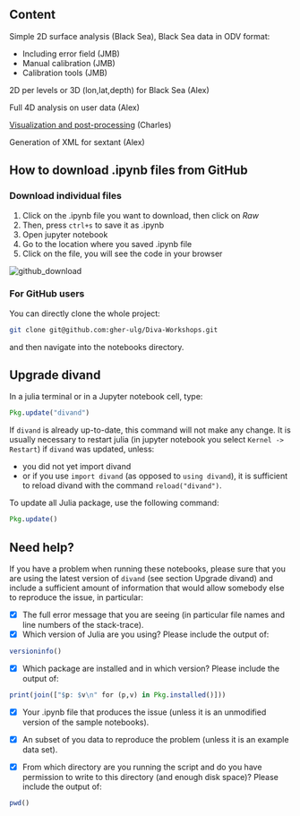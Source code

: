 ## Content

Simple 2D surface analysis (Black Sea), Black Sea data in ODV format:
* Including error field (JMB)
* Manual calibration (JMB)
* Calibration tools (JMB)

2D per levels or 3D (lon,lat,depth) for Black Sea (Alex)

Full 4D analysis on user data (Alex)

[Visualization and post-processing](./postprocessing/README.md) (Charles)

Generation of XML for sextant (Alex)

## How to download .ipynb files from GitHub

### Download individual files
1. Click on the .ipynb file you want to download, then click on *Raw*
2. Then, press `ctrl+s` to save it as .ipynb
3. Open jupyter notebook
4. Go to the location where you saved .ipynb file
5. Click on the file, you will see the code in your browser

![github_download](https://user-images.githubusercontent.com/11868914/36780897-9db97b3a-1c74-11e8-8278-42b61fa0b57f.png)


### For GitHub users

You can directly clone the whole project:
```bash
git clone git@github.com:gher-ulg/Diva-Workshops.git
```
and then navigate into the notebooks directory.

## Upgrade divand

In a julia terminal or in a Jupyter notebook cell, type:

```julia
Pkg.update("divand")
```

If `divand` is already up-to-date, this command will not make any change.
It is usually necessary to restart julia (in jupyter notebook you select `Kernel -> Restart`) if `divand` was updated, unless:
  * you did not yet import divand
  * or if you use `import divand` (as opposed to `using divand`), it is sufficient to reload divand with the command `reload("divand")`.

To update all Julia package, use the following command:

```julia
Pkg.update()
```

## Need help?

If you have a problem when running these notebooks, please sure that you are using the latest version of `divand` (see section Upgrade divand) and include a sufficient amount of information that would allow somebody else to reproduce the issue, in particular:

- [x] The full error message that you are seeing (in particular file names and line numbers of the stack-trace).
- [x] Which version of Julia are you using? Please include the output of:

```julia
versioninfo()
```
- [x] Which package are installed and in which version? Please include the output of:

```julia
print(join(["$p: $v\n" for (p,v) in Pkg.installed()]))
```
- [x] Your .ipynb file that produces the issue (unless it is an unmodified version of the sample notebooks).
- [x] An subset of you data to reproduce the problem (unless it is an example data set).

- [x] From which directory are you running the script and do you have permission to write to this directory (and enough disk space)? Please include the output of:

```julia
pwd()
```

<!--  LocalWords:  ODV JMB lon ipynb GitHub ctrl jupyter
 -->
<!--  LocalWords:  divand julia versioninfo pwd
 -->
